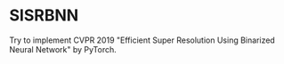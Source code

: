 # SISRBNN
Try to implement CVPR 2019 "Efficient Super Resolution Using Binarized Neural Network" by PyTorch.

